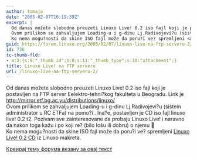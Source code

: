 ```yaml
---
author: tomaja
date: "2005-02-07T16:19:39Z"
excerpt: |
  Od danas možete slobodno preuzeti Linuxo Live! 0.2 iso fajl koji je postavljen na FTP server Eelektro-tehni?kog fakulteta u Beogradu. Link je <a href="http://mirror.etf.bg.ac.yu/distributions/linuxo/">http://mirror.etf.bg.ac.yu/distributions/linuxo/</a><br>
  Ovom prilikom se zahvaljujem Loading-u i g-dinu Lj.Radivojevi?u (sistem administrator u RC ETFa) na pomo?i . Ina?e, postavljen je CD iso fajl linuxo live! 0.2 t2. Pozivam sve zainteresovane da probaju Linuxo Live! i naravno da nakon toga kažu i po koji re? (bilo lošu ili dobru) o njemu :)
  Ko nema mogu?nosti da skine ISO fajl može da poru?i ve? spremljeni <a href="htmltonuke.php?filnavn=linuxo.html">Linuxo Live! 0.2 CD</a> iz Linuxo makreta.
guid: https://forum.linuxo.org/2005/02/07/linuxo-live-na-ftp-serveru-2/
id: 736
tc-thumb-fld:
- a:2:{s:9:"_thumb_id";b:0;s:11:"_thumb_type";s:10:"attachment";}
title: Linuxo Live! na FTP serveru
url: /linuxo-live-na-ftp-serveru-2/
---
```

Od danas možete slobodno preuzeti Linuxo Live! 0.2 iso fajl koji je postavljen na FTP server Eelektro-tehni?kog fakulteta u Beogradu. Link je <http://mirror.etf.bg.ac.yu/distributions/linuxo/>  
Ovom prilikom se zahvaljujem Loading-u i g-dinu Lj.Radivojevi?u (sistem administrator u RC ETFa) na pomo?i . Ina?e, postavljen je CD iso fajl linuxo live! 0.2 t2. Pozivam sve zainteresovane da probaju Linuxo Live! i naravno da nakon toga kažu i po koji re? (bilo lošu ili dobru) o njemu 🙂  
Ko nema mogu?nosti da skine ISO fajl može da poru?i ve? spremljeni [Linuxo Live! 0.2 CD](htmltonuke.php?filnavn=linuxo.html) iz Linuxo makreta.<!--break-->

[Креирај тему форума везану за овај текст](https://linuxo.org/nova-tema-na-forumu/?se_pid=736)